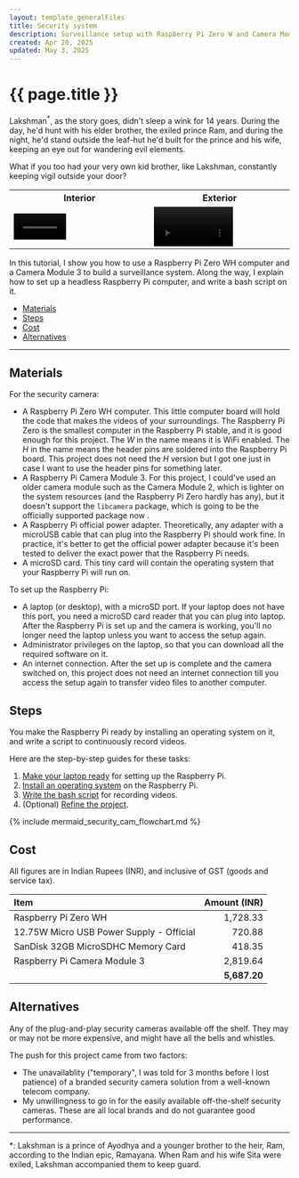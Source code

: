 ```yaml
---
layout: template_generalFiles
title: Security system
description: Surveillance setup with Raspberry Pi Zero W and Camera Module 3
created: Apr 20, 2025
updated: May 3, 2025
---
```


# {{ page.title }}

Lakshman<sup>\*</sup>, as the story goes, didn't sleep a wink for 14 years. During the day, he'd hunt with his elder brother, the exiled prince Ram, and during the night, he'd stand outside the leaf-hut he'd built for the prince and his wife, keeping an eye out for wandering evil elements. 

What if you too had your very own kid brother, like Lakshman, constantly keeping vigil outside your door?

<table style="width:100%">
<tr>
<th style="width:30%">Interior</th><th style="width:30%">Exterior</th>
</tr>
<tr>
<td>
<video width="40%" height="40%" controls>
  <source src="../images/security_cam_interior.mp4" type="video/mp4">
  Your browser does not support the video tag.
</video>
</td>
<td>
<video width="60%" height="60%" controls>
  <source src="../images/security_cam_exterior_longshot.mp4" type="video/mp4">
  Your browser does not support the video tag.
</video>
</td>
</tr>
</table>
 

In this tutorial, I show you how to use a Raspberry Pi Zero WH computer and a Camera Module 3 to build a surveillance system. Along the way, I explain how to set up a headless Raspberry Pi computer, and write a bash script on it.

-  [Materials](#materials)
-  [Steps](#steps)
-  [Cost](#cost)
-  [Alternatives](#alternatives)

<hr/>

## Materials

For the security camera:

-  A Raspberry Pi Zero WH computer. This little computer board will hold the code that makes the videos of your surroundings. The Raspberry Pi Zero is the smallest computer in the Raspberry Pi stable, and it is good enough for this project. The *W* in the name means it is WiFi enabled. The *H* in the name means the header pins are soldered into the Raspberry Pi board. This project does not need the *H* version but I got one just in case I want to use the header pins for something later.
-  A Raspberry Pi Camera Module 3. For this project, I could've used an older camera module such as the Camera Module 2, which is lighter on the system resources (and the Raspberry Pi Zero hardly has any), but it doesn't support the `libcamera` package, which is going to be the officially supported package now .
-  A Raspberry Pi official power adapter. Theoretically, any adapter with a microUSB cable that can plug into the Raspberry Pi should work fine. In practice, it's better to get the official power adapter because it's been tested to deliver the exact power that the Raspberry Pi needs.
-  A microSD card. This tiny card will contain the operating system that your Raspberry Pi will run on.

To set up the Raspberry Pi:

-  A laptop (or desktop), with a microSD port. If your laptop does not have this port, you need a microSD card reader that you can plug into laptop. After the Raspberry Pi is set up and the camera is working, you'll no longer need the laptop unless you want to access the setup again.
-  Administrator privileges on the laptop, so that you can download all the required software on it.
-  An internet connection. After the set up is complete and the camera switched on, this project does not need an internet connection till you access the setup again to transfer video files to another computer.

## Steps

You make the Raspberry Pi ready by installing an operating system on it, and write a script to continuously record videos.

Here are the step-by-step guides for these tasks:

1.  [Make your laptop ready](set_up_laptop.md) for setting up the Raspberry Pi.
1.  [Install an operating system](pi_zero_install_os.md) on the Raspberry Pi.
1.  [Write the bash script](bash_security_camera.md) for recording videos.
1.  (Optional) [Refine the project](security_camera_refine.md).

{% include mermaid_security_cam_flowchart.md %}

## Cost

All figures are in Indian Rupees (INR), and inclusive of GST (goods and service tax).

| Item | Amount (INR) |
| :---- | -----------: |
| Raspberry Pi Zero WH| 1,728.33 |
| 12.75W Micro USB Power Supply - Official | 720.88 |
| SanDisk 32GB MicroSDHC Memory Card | 418.35 |
| Raspberry Pi Camera Module 3 | 2,819.64 |
| | **5,687.20**|


## Alternatives

Any of the plug-and-play security cameras available off the shelf. They may or may not be more expensive, and might have all the bells and whistles.

The push for this project came from two factors:

-  The unavailablity ("temporary", I was told for 3 months before I lost patience) of a branded security camera solution from a well-known telecom company.
-  My unwillingness to go in for the easily available off-the-shelf security cameras. These are all local brands and do not guarantee good performance.

<hr>

\*: Lakshman is a prince of Ayodhya and a younger brother to the heir, Ram, according to the Indian epic, Ramayana. When Ram and his wife Sita were exiled, Lakshman accompanied them to keep guard.